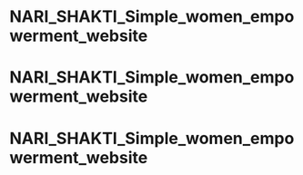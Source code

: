 # NARI_SHAKTI_Simple_women_empowerment_website
# NARI_SHAKTI_Simple_women_empowerment_website
# NARI_SHAKTI_Simple_women_empowerment_website
